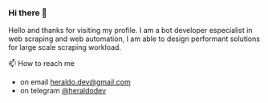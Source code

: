 ### Hi there 👋
Hello and thanks for visiting my profile. I am a bot developer especialist in web scraping and web automation, I am able to design performant solutions for large scale scraping workload.

📫 How to reach me
- on email [heraldo.dev@gmail.com](mailto:heraldo.dev@gmail.com)
- on telegram [@heraldodev](https://t.me/heraldodev)
<!--
**HMaker/HMaker** is a ✨ _special_ ✨ repository because its `README.md` (this file) appears on your GitHub profile.

Here are some ideas to get you started:

- 🔭 I’m currently working on ...
- 🌱 I’m currently learning ...
- 👯 I’m looking to collaborate on ...
- 🤔 I’m looking for help with ...
- 💬 Ask me about ...
- 📫 How to reach me: ...
- 😄 Pronouns: ...
- ⚡ Fun fact: ...
-->
